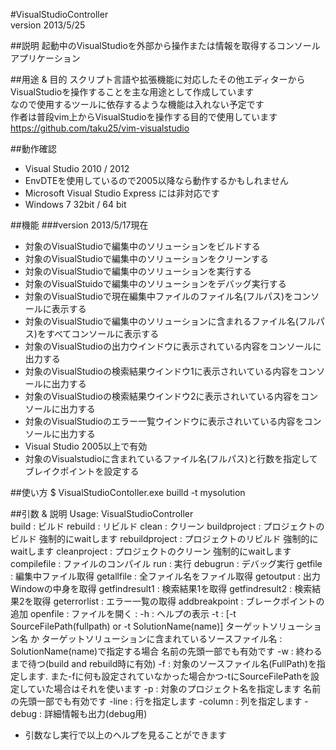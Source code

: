 #VisualStudioController  
version 2013/5/25  

##説明
起動中のVisualStudioを外部から操作または情報を取得するコンソールアプリケーション  

##用途 & 目的
スクリプト言語や拡張機能に対応したその他エディターからVisualStudioを操作することを主な用途として作成しています  
なので使用するツールに依存するような機能は入れない予定です  
作者は普段vim上からVisualStudioを操作する目的で使用しています  
https://github.com/taku25/vim-visualstudio  


##動作確認
* Visual Studio 2010 / 2012  
 * EnvDTEを使用しているので2005以降なら動作するかもしれません  
 * Microsoft Visual Studio Express には非対応です
* Windows 7 32bit / 64 bit

##機能
###version 2013/5/17現在
* 対象のVisualStudioで編集中のソリューションをビルドする
* 対象のVisualStudioで編集中のソリューションをクリーンする
* 対象のVisualStudioで編集中のソリューションを実行する
* 対象のVisualStuidoで編集中のソリューションをデバッグ実行する
* 対象のVisualStudioで現在編集中ファイルのファイル名(フルパス)をコンソールに表示する
* 対象のVisualStudioで編集中のソリューションに含まれるファイル名(フルパス)をすべてコンソールに表示する
* 対象のVisualStudioの出力ウインドウに表示されている内容をコンソールに出力する
* 対象のVisualStudioの検索結果ウインドウ1に表示されいている内容をコンソールに出力する
* 対象のVisualStudioの検索結果ウインドウ2に表示されいている内容をコンソールに出力する
* 対象のVisualStudioのエラー一覧ウインドウに表示されいている内容をコンソールに出力する
 * Visual Studio 2005以上で有効 
* 対象のVisualstudioに含まれているファイル名(フルパス)と行数を指定してブレイクポイントを設定する



##使い方
    $ VisualStudioContoller.exe builld -t mysolution

##引数 & 説明
    Usage: VisualStudioController <commnad> <options>                    
    <commnad>
    build               : ビルド
    rebuild             : リビルド
    clean               : クリーン
    buildproject        : プロジェクトのビルド  強制的にwaitします
    rebuildproject      : プロジェクトのリビルド  強制的にwaitします
    cleanproject        : プロジェクトのクリーン  強制的にwaitします
    compilefile         : ファイルのコンパイル
    run                 : 実行
    debugrun            : デバッグ実行
    getfile             : 編集中ファイル取得
    getallfile          : 全ファイル名をファイル取得
    getoutput           : 出力Windowの中身を取得
    getfindresult1      : 検索結果1を取得
    getfindresult2      : 検索結果2を取得
    geterrorlist        : エラー一覧の取得
    addbreakpoint       : ブレークポイントの追加
    openfile            : ファイルを開く
    <options>           :
    -h                  : ヘルプの表示
    -t                  : [-t SourceFilePath(fullpath) or -t SolutionName(name)] ターゲットソリューション名 か ターゲットソリューションに含まれているソースファイル名
                        : SolutionName(name)で指定する場合 名前の先頭一部でも有効です
    -w                  : 終わるまで待つ(build and rebuild時に有効)
    -f                  : 対象のソースファイル名(FullPath)を指定します. また-fに何も設定されていなかった場合かつ-tにSourceFilePathを設定していた場合はそれを使います
    -p                  : 対象のプロジェクト名を指定します 名前の先頭一部でも有効です
    -line               : 行を指定します
    -column             : 列を指定します
    -debug              : 詳細情報も出力(debug用)
* 引数なし実行で以上のヘルプを見ることができます
